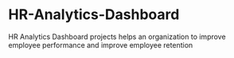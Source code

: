 # HR-Analytics-Dashboard
HR Analytics Dashboard projects helps an organization to improve employee performance and improve employee retention 
